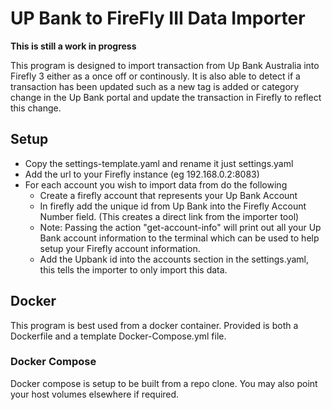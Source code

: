 # UP Bank to FireFly III Data Importer
**This is still a work in progress**

This program is designed to import transaction from Up Bank Australia into Firefly 3 either as a once off or continously. It is also able to detect if a transaction has been updated such as a new tag is added or category change in the Up Bank portal and update the transaction in Firefly to reflect this change. 

## Setup
- Copy the settings-template.yaml and rename it just settings.yaml
- Add the url to your Firefly instance (eg 192.168.0.2:8083)
- For each account you wish to import data from do the following
  - Create a firefly account that represents your Up Bank Account
  - In firefly add the unique id from Up Bank into the Firefly Account Number field. (This creates a direct link from the importer tool)
  - Note: Passing the action "get-account-info" will print out all your Up Bank account information to the terminal which can be used to help setup your Firefly account information.
  - Add the Upbank id into the accounts section in the settings.yaml, this tells the importer to only import this data.

## Docker
This program is best used from a docker container. Provided is both a Dockerfile and a template Docker-Compose.yml file.

### Docker Compose
Docker compose is setup to be built from a repo clone. You may also point your host volumes elsewhere if required.